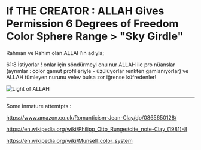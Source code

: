 # If THE CREATOR : ALLAH Gives Permission 6 Degrees of Freedom Color Sphere Range > "Sky Girdle"

Rahman ve Rahim olan ALLAH’ın adıyla;

61:8 İstiyorlar ! onlar için söndürmeyi onu nur ALLAH ile pro nüanslar (ayrımlar : color gamut profilleriyle - üzülüyorlar renkten gamlanıyorlar) ve ALLAH tümleyen nurunu velev bulsa zor iğrense küfredenler! 

![Light of ALLAH](../ALLAH%20tümleyecek%20nurunu!.png)

<hr>

Some inmature attemtpts :

https://www.amazon.co.uk/Romanticism-Jean-Clay/dp/0865650128/

https://en.wikipedia.org/wiki/Philipp_Otto_Runge#cite_note-Clay_(1981)-8

https://en.wikipedia.org/wiki/Munsell_color_system
